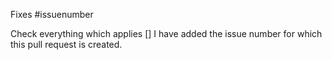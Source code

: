 Fixes #issuenumber

Check everything which applies
[] I have added the issue number for which this pull request is created.
